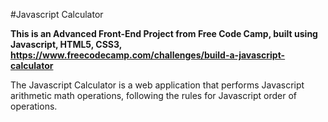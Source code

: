 #Javascript Calculator

**This is an Advanced Front-End Project from Free Code Camp, built using Javascript, HTML5, CSS3,  https://www.freecodecamp.com/challenges/build-a-javascript-calculator**

The Javascript Calculator is a web application that performs Javascript arithmetic math operations, following the rules for Javascript order of operations. 
